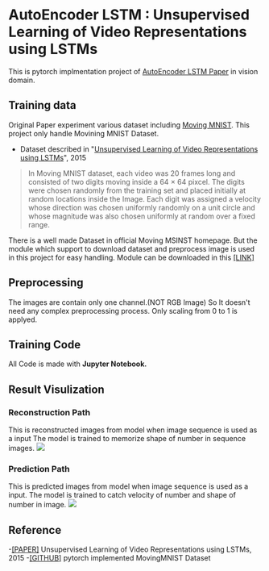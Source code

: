 # AutoEncoder LSTM : Unsupervised Learning of Video Representations using LSTMs
This is pytorch implmentation project of [AutoEncoder LSTM Paper](https://arxiv.org/abs/1502.04681) in vision domain.

## Training data
Original Paper experiment various dataset including [Moving MNIST](http://www.cs.toronto.edu/~nitish/unsupervised_video/).
This project only handle Movining MNIST Dataset.

- Dataset described in "[Unsupervised Learning of Video Representations using LSTMs](https://arxiv.org/abs/1502.04681)", 2015
>In Moving MNIST dataset, each video was 20 frames long and consisted of two digits moving inside a 64 × 64 pixcel.
>The digits were chosen randomly from the training set and placed initially at random locations inside the Image.
>Each digit was assigned a velocity whose direction was chosen uniformly randomly on a unit circle and whose magnitude was also chosen uniformly at random over a fixed range.

There is a well made Dataset in official Moving MSINST homepage. 
But the module which support to download dataset and preprocess image is used in this project for easy handling.
Module can be downloaded in this [[LINK]](https://github.com/tychovdo/MovingMNIST)

## Preprocessing
The images are contain only one channel.(NOT RGB Image)
So It doesn't need any complex preprocessing process.
Only scaling from 0 to 1 is applyed.

## Training Code
All Code is made with **Jupyter Notebook.**

## Result Visulization
### Reconstruction Path
This is reconstructed images from model when image sequence is used as a input
The model is trained to memorize shape of number in sequence images.
![](reconstruction6.gif)

### Prediction Path
This is predicted images from model when image sequence is used as a input.
The model is trained to catch velocity of number and shape of number in image.
![](prediction6.gif)

## Reference
-[[PAPER]](https://arxiv.org/abs/1502.04681) Unsupervised Learning of Video Representations using LSTMs, 2015
-[[GITHUB]](https://github.com/tychovdo/MovingMNIST) pytorch implemented MovingMNIST Dataset
